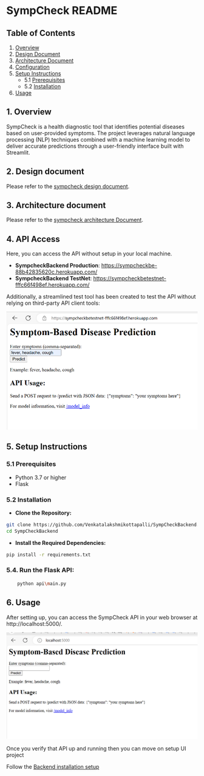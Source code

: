 # SympCheck README

## Table of Contents
1. [Overview](#1-overview)
2. [Design Document](#2-design-document)
3. [Architecture Document](#3-architecture-document)
4. [Configuration](#4-configuration)
5. [Setup Instructions](#5-setup-instructions)
   - 5.1 [Prerequisites](#51-prerequisites)
   - 5.2 [Installation](#52-installation)
6. [Usage](#6-usage)

## 1. Overview
SympCheck is a health diagnostic tool that identifies potential diseases based on user-provided symptoms. The project leverages natural language processing (NLP) techniques combined with a machine learning model to deliver accurate predictions through a user-friendly interface built with Streamlit.

## 2. Design document

Please refer to the [sympcheck design document](docs/development.md).

## 3. Architecture document

Please refer to the [sympcheck architecture Document](docs/architecture.md).

## 4. API Access

Here, you can access the API without setup in your local machine.

- **SympcheckBackend Production**: https://sympcheckbe-88b42835620c.herokuapp.com/
- **SympcheckBackend TestNet**: https://sympcheckbetestnet-fffc66f498ef.herokuapp.com/

Additionally, a streamlined test tool has been created to test the API without relying on third-party API client tools:

![alt text](docs/image.png)

## 5. Setup Instructions

### 5.1 Prerequisites
- Python 3.7 or higher
- Flask 

### 5.2 Installation

- **Clone the Repository:**
```sh
git clone https://github.com/Venkatalakshmikottapalli/SympCheckBackend.git
cd SympCheckBackend
```
- **Install the Required Dependencies:**

```sh
pip install -r requirements.txt
```

### 5.4. Run the Flask API:
```sh
    python api\main.py 
```

## 6. Usage
After setting up, you can access the SympCheck API in your web browser at http://localhost:5000/.

![alt text](docs/image-1.png)

Once you verify that API up and running then you can move on setup UI project

Follow the [Backend installation setup](https://github.com/Venkatalakshmikottapalli/SympCheck/blob/main/README.md)

